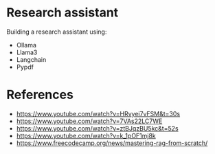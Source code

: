 # Research assistant

Building a research assistant using:

- Ollama
- Llama3
- Langchain
- Pypdf

# References

- https://www.youtube.com/watch?v=HRvyei7vFSM&t=30s
- https://www.youtube.com/watch?v=7VAs22LC7WE
- https://www.youtube.com/watch?v=ztBJqzBU5kc&t=52s
- https://www.youtube.com/watch?v=k_1pOF1mj8k
- https://www.freecodecamp.org/news/mastering-rag-from-scratch/

